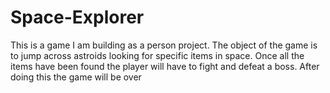 # Space-Explorer
This is a game I am building as a person project. The object of the game is to jump across astroids looking for specific items in space. Once all the items have been found the player will have to fight and defeat a boss. After doing this the game will be over
